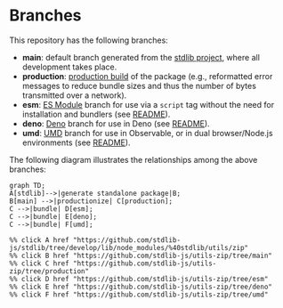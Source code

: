 <!--

@license Apache-2.0

Copyright (c) 2022 The Stdlib Authors.

Licensed under the Apache License, Version 2.0 (the "License");
you may not use this file except in compliance with the License.
You may obtain a copy of the License at

    http://www.apache.org/licenses/LICENSE-2.0

Unless required by applicable law or agreed to in writing, software
distributed under the License is distributed on an "AS IS" BASIS,
WITHOUT WARRANTIES OR CONDITIONS OF ANY KIND, either express or implied.
See the License for the specific language governing permissions and
limitations under the License.

-->

# Branches

This repository has the following branches:

-   **main**: default branch generated from the [stdlib project][stdlib-url], where all development takes place.
-   **production**: [production build][production-url] of the package (e.g., reformatted error messages to reduce bundle sizes and thus the number of bytes transmitted over a network).
-   **esm**: [ES Module][esm-url] branch for use via a `script` tag without the need for installation and bundlers (see [README][esm-readme]).
-   **deno**: [Deno][deno-url] branch for use in Deno (see [README][deno-readme]).
-   **umd**: [UMD][umd-url] branch for use in Observable, or in dual browser/Node.js environments (see [README][umd-readme]).

The following diagram illustrates the relationships among the above branches:

```mermaid
graph TD;
A[stdlib]-->|generate standalone package|B;
B[main] -->|productionize| C[production];
C -->|bundle| D[esm];
C -->|bundle| E[deno];
C -->|bundle| F[umd];

%% click A href "https://github.com/stdlib-js/stdlib/tree/develop/lib/node_modules/%40stdlib/utils/zip"
%% click B href "https://github.com/stdlib-js/utils-zip/tree/main"
%% click C href "https://github.com/stdlib-js/utils-zip/tree/production"
%% click D href "https://github.com/stdlib-js/utils-zip/tree/esm"
%% click E href "https://github.com/stdlib-js/utils-zip/tree/deno"
%% click F href "https://github.com/stdlib-js/utils-zip/tree/umd"
```

[stdlib-url]: https://github.com/stdlib-js/stdlib/tree/develop/lib/node_modules/%40stdlib/utils/zip
[production-url]: https://github.com/stdlib-js/utils-zip/tree/production
[deno-url]: https://github.com/stdlib-js/utils-zip/tree/deno
[deno-readme]: https://github.com/stdlib-js/utils-zip/blob/deno/README.md
[umd-url]: https://github.com/stdlib-js/utils-zip/tree/umd
[umd-readme]: https://github.com/stdlib-js/utils-zip/blob/umd/README.md
[esm-url]: https://github.com/stdlib-js/utils-zip/tree/esm
[esm-readme]: https://github.com/stdlib-js/utils-zip/blob/esm/README.md